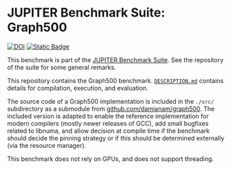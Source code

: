 # JUPITER Benchmark Suite: Graph500

[![DOI](https://zenodo.org/badge/831462825.svg)](https://zenodo.org/badge/latestdoi/831462825) [![Static Badge](https://img.shields.io/badge/DOI%20(Suite)-10.5281%2Fzenodo.12737073-blue)](https://zenodo.org/badge/latestdoi/764615316)

This benchmark is part of the [JUPITER Benchmark Suite](https://github.com/FZJ-JSC/jubench). See the repository of the suite for some general remarks.

This repository contains the Graph500 benchmark. [`DESCRIPTION.md`](DESCRIPTION.md) contains details for compilation, execution, and evaluation.

The source code of a Graph500 implementation is included in the `./src/` subdirectory as a submodule from [github.com/damianam/graph500](https://github.com/damianam/graph500). The included version is adapted to enable the reference implementation for modern compilers (mostly newer releases of GCC), add small bugfixes related to libnuma, and allow decision at compile time if the benchmark should decide the pinning strategy or if this should be determined externally (via the resource manager).

This benchmark does not rely on GPUs, and does not support threading.
